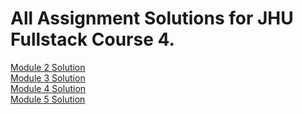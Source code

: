 <h1>All Assignment Solutions for JHU Fullstack Course 4.</h1>


[Module 2 Solution](Module-2-Solution/index.html)<br>
[Module 3 Solution](Module-3-Solution/index.html)<br>
[Module 4 Solution](Module-4-Solution/index.html)<br>
[Module 5 Solution](url)<br>


